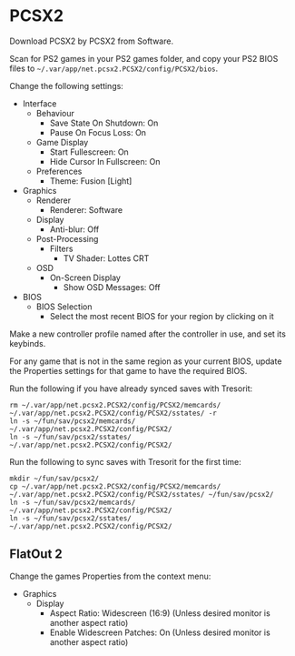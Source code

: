 # PCSX2

Download PCSX2 by PCSX2 from Software.

Scan for PS2 games in your PS2 games folder, and copy your PS2 BIOS files to `~/.var/app/net.pcsx2.PCSX2/config/PCSX2/bios`.

Change the following settings:

- Interface
  - Behaviour
    - Save State On Shutdown: On
    - Pause On Focus Loss: On
  - Game Display
    - Start Fullescreen: On
    - Hide Cursor In Fullscreen: On
  - Preferences
    - Theme: Fusion [Light]
- Graphics
  - Renderer
    - Renderer: Software
  - Display
    - Anti-blur: Off
  - Post-Processing
    - Filters
      - TV Shader: Lottes CRT
  - OSD
    - On-Screen Display
      - Show OSD Messages: Off
- BIOS
  - BIOS Selection
    - Select the most recent BIOS for your region by clicking on it

Make a new controller profile named after the controller in use, and set its keybinds.

For any game that is not in the same region as your current BIOS, update the Properties settings for that game to have the required BIOS.

Run the following if you have already synced saves with Tresorit:

```
rm ~/.var/app/net.pcsx2.PCSX2/config/PCSX2/memcards/ ~/.var/app/net.pcsx2.PCSX2/config/PCSX2/sstates/ -r
ln -s ~/fun/sav/pcsx2/memcards/ ~/.var/app/net.pcsx2.PCSX2/config/PCSX2/
ln -s ~/fun/sav/pcsx2/sstates/ ~/.var/app/net.pcsx2.PCSX2/config/PCSX2/
```

Run the following to sync saves with Tresorit for the first time:

```
mkdir ~/fun/sav/pcsx2/
cp ~/.var/app/net.pcsx2.PCSX2/config/PCSX2/memcards/ ~/.var/app/net.pcsx2.PCSX2/config/PCSX2/sstates/ ~/fun/sav/pcsx2/
ln -s ~/fun/sav/pcsx2/memcards/ ~/.var/app/net.pcsx2.PCSX2/config/PCSX2/
ln -s ~/fun/sav/pcsx2/sstates/ ~/.var/app/net.pcsx2.PCSX2/config/PCSX2/
```

## FlatOut 2

Change the games Properties from the context menu:

- Graphics
  - Display
    - Aspect Ratio: Widescreen (16:9) (Unless desired monitor is another aspect ratio)
    - Enable Widescreen Patches: On (Unless desired monitor is another aspect ratio)
